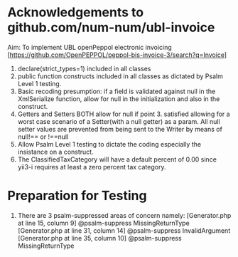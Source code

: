 # Acknowledgements to github.com/num-num/ubl-invoice 
Aim: To implement UBL openPeppol electronic invoicing
[https://github.com/OpenPEPPOL/peppol-bis-invoice-3/search?q=Invoice]
1. declare(strict_types=1) included in all classes
2. public function constructs included in all classes as dictated by Psalm Level 1 testing.
3. Basic recoding presumption: if a field is validated against null
   in the XmlSerialize function, allow for null in the initialization 
   and also in the construct. 
4. Getters and Setters BOTH allow for null if point 3. satisfied allowing
   for a worst case scenario of a Setter(with a null getter) as a param.
   All null setter values are prevented from being sent to the Writer 
   by means of null!== or !==null 
5. Allow Psalm Level 1 testing to dictate the coding especially the 
   insistance on a construct.
6. The ClassifiedTaxCategory will have a default percent of 0.00
   since yii3-i requires at least a zero percent tax category.
   
#  Preparation for Testing
1. There are 3 psalm-suppressed areas of concern namely:
   [Generator.php at line 15, column 9] @psalm-suppress MissingReturnType 
   [Generator.php at line 31, column 14] @psalm-suppress InvalidArgument 
   [Generator.php at line 35, column 10] @psalm-suppress MissingReturnType
   